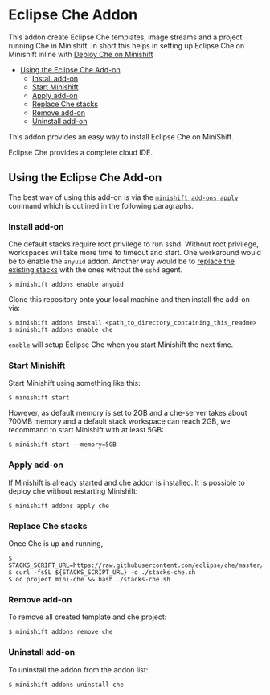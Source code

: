 # Eclipse Che Addon

This addon create Eclipse Che templates, image streams and a project running Che in Minishift. In short this helps in setting up Eclipse Che 
on Minishift inline with [Deploy Che on Minishift](https://www.eclipse.org/che/docs/setup/openshift/index.html#deploy-che-on-minishift)

<!-- MarkdownTOC -->

- [Using the Eclipse Che Add-on](#using-the-eclipse-che-add-on)
	- [Install add-on](#install-add-on)
	- [Start Minishift](#start-minishift)
	- [Apply add-on](#apply-add-on)
	- [Replace Che stacks](#replace-stacks)
	- [Remove add-on](#remove-add-on)
	- [Uninstall add-on](#uninstall-add-on)

<!-- /MarkdownTOC -->

This addon provides an easy way to install Eclipse Che on MiniShift.

Eclipse Che provides a complete cloud IDE.

<a name="using-the-eclipse-che-add-on"></a>
## Using the Eclipse Che Add-on

The best way of using this add-on is via the [`minishift add-ons apply`](https://docs.openshift.org/latest/minishift/command-ref/minishift_addons_apply.html) command which is outlined in the following paragraphs.

<a name="install-add-on"></a>
### Install add-on
Che default stacks require root privilege to run sshd. Without root privilege, workspaces will take more time to timeout and start.
One workaround would be to enable the `anyuid` addon. Another way would be to [replace the existing stacks](#replace-stacks) with the ones without the `sshd` agent.

    $ minishift addons enable anyuid

Clone this repository onto your local machine and then install the add-on via:

    $ minishift addons install <path_to_directory_containing_this_readme>
    $ minishift addons enable che


`enable` will setup Eclipse Che when you start Minishift the next time.

<a name="start-minishift"></a>
### Start Minishift

Start Minishift using something like this:

    $ minishift start

However, as default memory is set to 2GB and a che-server takes about 700MB memory and a default stack workspace can reach 2GB,
we recommand to start Minishift with at least 5GB:

    $ minishift start --memory=5GB 

<a name="apply-add-on"></a>
### Apply add-on
If Minishift is already started and che addon is installed. It is possible to deploy che without restarting Minishift:


    $ minishift addons apply che


<a name="replace-stacks"></a>
### Replace Che stacks
Once Che is up and running,

    $ STACKS_SCRIPT_URL=https://raw.githubusercontent.com/eclipse/che/master/dockerfiles/init/modules/openshift/files/scripts/replace_stacks.sh
    $ curl -fsSL ${STACKS_SCRIPT_URL} -o ./stacks-che.sh
    $ oc project mini-che && bash ./stacks-che.sh


<a name="remove-add-on"></a>
### Remove add-on
To remove all created template and che project:


    $ minishift addons remove che

<a name="uninstall-add-on"></a>
### Uninstall add-on
To uninstall the addon from the addon list:


    $ minishift addons uninstall che

